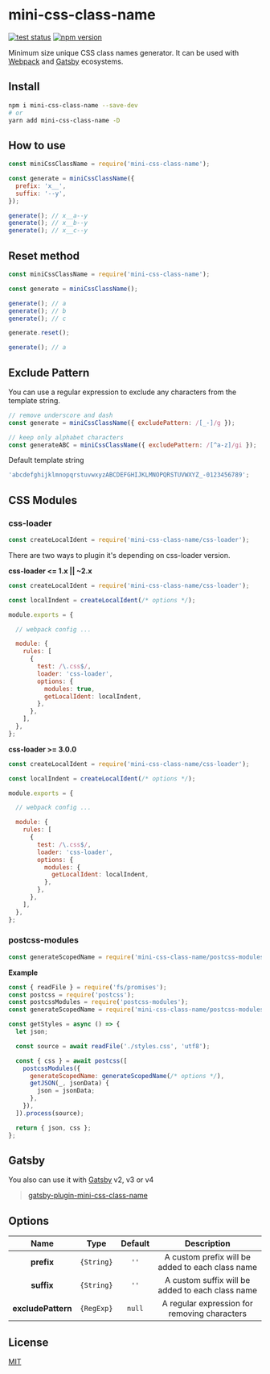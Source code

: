 # mini-css-class-name

[![test status](https://github.com/shoonia/mini-css-class-name/workflows/test/badge.svg)](https://github.com/shoonia/mini-css-class-name/actions)
[![npm version](https://img.shields.io/npm/v/mini-css-class-name.svg)](https://www.npmjs.com/package/mini-css-class-name)

Minimum size unique CSS class names generator.
It can be used with [Webpack](#css-modules) and [Gatsby](https://github.com/shoonia/gatsby-plugin-mini-css-class-name#readme) ecosystems.

## Install

```bash
npm i mini-css-class-name --save-dev
# or
yarn add mini-css-class-name -D
```

## How to use

```js
const miniCssClassName = require('mini-css-class-name');

const generate = miniCssClassName({
  prefix: 'x__',
  suffix: '--y',
});

generate(); // x__a--y
generate(); // x__b--y
generate(); // x__c--y
```

## Reset method

```js
const miniCssClassName = require('mini-css-class-name');

const generate = miniCssClassName();

generate(); // a
generate(); // b
generate(); // c

generate.reset();

generate(); // a
```

## Exclude Pattern

You can use a regular expression to exclude any characters from the template string.

```js
// remove underscore and dash
const generate = miniCssClassName({ excludePattern: /[_-]/g });

// keep only alphabet characters
const generateABC = miniCssClassName({ excludePattern: /[^a-z]/gi });
```

Default template string

```js
'abcdefghijklmnopqrstuvwxyzABCDEFGHIJKLMNOPQRSTUVWXYZ_-0123456789';
```

## CSS Modules

### css-loader

```js
const createLocalIdent = require('mini-css-class-name/css-loader');
```

There are two ways to plugin it's depending on css-loader version.

**css-loader <= 1.x || ~2.x**

```js
const createLocalIdent = require('mini-css-class-name/css-loader');

const localIndent = createLocalIdent(/* options */);

module.exports = {

  // webpack config ...

  module: {
    rules: [
      {
        test: /\.css$/,
        loader: 'css-loader',
        options: {
          modules: true,
          getLocalIdent: localIndent,
        },
      },
    ],
  },
};
```

**css-loader >= 3.0.0**

```js
const createLocalIdent = require('mini-css-class-name/css-loader');

const localIndent = createLocalIdent(/* options */);

module.exports = {

  // webpack config ...

  module: {
    rules: [
      {
        test: /\.css$/,
        loader: 'css-loader',
        options: {
          modules: {
            getLocalIdent: localIndent,
          },
        },
      },
    ],
  },
};
```

### postcss-modules

```js
const generateScopedName = require('mini-css-class-name/postcss-modules');
```

**Example**

```js
const { readFile } = require('fs/promises');
const postcss = require('postcss');
const postcssModules = require('postcss-modules');
const generateScopedName = require('mini-css-class-name/postcss-modules');

const getStyles = async () => {
  let json;

  const source = await readFile('./styles.css', 'utf8');

  const { css } = await postcss([
    postcssModules({
      generateScopedName: generateScopedName(/* options */),
      getJSON(_, jsonData) {
        json = jsonData;
      },
    }),
  ]).process(source);

  return { json, css };
};
```

## Gatsby

You also can use it with [Gatsby](https://www.gatsbyjs.org/docs/add-custom-webpack-config/) v2, v3 or v4

> [gatsby-plugin-mini-css-class-name](https://github.com/shoonia/gatsby-plugin-mini-css-class-name#readme)

## Options

|    Name          |   Type     | Default | Description |
|:----------------:|:----------:|:-------:|:-----------:|
| **prefix**       | `{String}` |  `''`   | A custom prefix will be added to each class name
| **suffix**       | `{String}` |  `''`   | A custom suffix will be added to each class name
|**excludePattern**| `{RegExp}` | `null`  | A regular expression for removing characters

## License

[MIT](./LICENSE)
